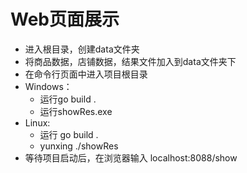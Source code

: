 # Web页面展示
- 进入根目录，创建data文件夹
- 将商品数据，店铺数据，结果文件加入到data文件夹下
- 在命令行页面中进入项目根目录
- Windows：
  - 运行go build .
  - 运行showRes.exe
- Linux:
  - 运行 go build .
  - yunxing ./showRes
- 等待项目启动后，在浏览器输入 localhost:8088/show
